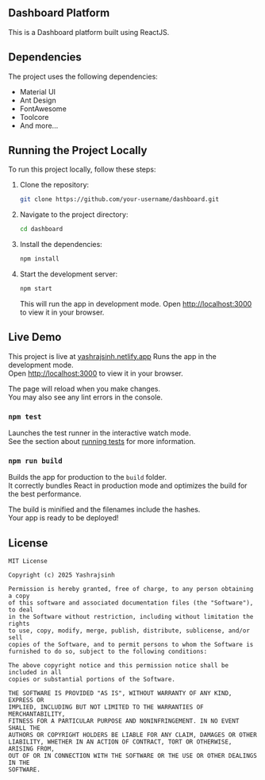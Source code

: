 ## Dashboard Platform

This is a Dashboard platform built using ReactJS.

## Dependencies

The project uses the following dependencies:

- Material UI
- Ant Design
- FontAwesome
- Toolcore
- And more...

## Running the Project Locally

To run this project locally, follow these steps:

1. Clone the repository:
   ```sh
   git clone https://github.com/your-username/dashboard.git
   ```
2. Navigate to the project directory:
   ```sh
   cd dashboard
   ```
3. Install the dependencies:
   ```sh
   npm install
   ```
4. Start the development server:
   ```sh
   npm start
   ```
   This will run the app in development mode. Open [http://localhost:3000](http://localhost:3000) to view it in your browser.

## Live Demo

This project is live at [yashrajsinh.netlify.app](https://yashrajsinh.netlify.app)
Runs the app in the development mode.\
Open [http://localhost:3000](http://localhost:3000) to view it in your browser.

The page will reload when you make changes.\
You may also see any lint errors in the console.

### `npm test`

Launches the test runner in the interactive watch mode.\
See the section about [running tests](https://facebook.github.io/create-react-app/docs/running-tests) for more information.

### `npm run build`

Builds the app for production to the `build` folder.\
It correctly bundles React in production mode and optimizes the build for the best performance.

The build is minified and the filenames include the hashes.\
Your app is ready to be deployed!

## License

```
MIT License

Copyright (c) 2025 Yashrajsinh

Permission is hereby granted, free of charge, to any person obtaining a copy
of this software and associated documentation files (the "Software"), to deal
in the Software without restriction, including without limitation the rights
to use, copy, modify, merge, publish, distribute, sublicense, and/or sell
copies of the Software, and to permit persons to whom the Software is
furnished to do so, subject to the following conditions:

The above copyright notice and this permission notice shall be included in all
copies or substantial portions of the Software.

THE SOFTWARE IS PROVIDED "AS IS", WITHOUT WARRANTY OF ANY KIND, EXPRESS OR
IMPLIED, INCLUDING BUT NOT LIMITED TO THE WARRANTIES OF MERCHANTABILITY,
FITNESS FOR A PARTICULAR PURPOSE AND NONINFRINGEMENT. IN NO EVENT SHALL THE
AUTHORS OR COPYRIGHT HOLDERS BE LIABLE FOR ANY CLAIM, DAMAGES OR OTHER
LIABILITY, WHETHER IN AN ACTION OF CONTRACT, TORT OR OTHERWISE, ARISING FROM,
OUT OF OR IN CONNECTION WITH THE SOFTWARE OR THE USE OR OTHER DEALINGS IN THE
SOFTWARE.
```
